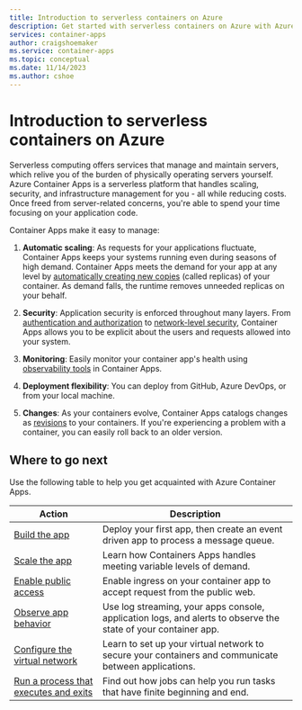 ```yaml
---
title: Introduction to serverless containers on Azure
description: Get started with serverless containers on Azure with Azure Container Apps
services: container-apps
author: craigshoemaker
ms.service: container-apps
ms.topic: conceptual
ms.date: 11/14/2023
ms.author: cshoe
---
```


# Introduction to serverless containers on Azure

Serverless computing offers services that manage and maintain servers, which relive you of the burden of physically operating servers yourself. Azure Container Apps is a serverless platform that handles scaling, security, and infrastructure management for you - all while reducing costs. Once freed from server-related concerns, you're able to spend your time focusing on your application code.

Container Apps make it easy to manage:

1. **Automatic scaling**: As requests for your applications fluctuate, Container Apps keeps your systems running even during seasons of high demand. Container Apps meets the demand for your app at any level by [automatically creating new copies](scale-app.md) (called replicas) of your container. As demand falls, the runtime removes unneeded replicas on your behalf.

1. **Security**: Application security is enforced throughout many layers. From [authentication and authorization](authentication.md) to [network-level security](networking.md), Container Apps allows you to be explicit about the users and requests allowed into your system.

1. **Monitoring**: Easily monitor your container app's health using [observability tools](observability.md) in Container Apps.

1. **Deployment flexibility**: You can deploy from GitHub, Azure DevOps, or from your local machine.

1. **Changes**: As your containers evolve, Container Apps catalogs changes as [revisions](revisions.md) to your containers. If you're experiencing a problem with a container, you can easily roll back to an older version.

## Where to go next

Use the following table to help you get acquainted with Azure Container Apps.

| Action | Description |
|---|---|
| [Build the app](quickstart-code-to-cloud.md) | Deploy your first app, then create an event driven app to process a message queue. |
| [Scale the app](scale-app.md) | Learn how Containers Apps handles meeting variable levels of demand. |
| [Enable public access](ingress-overview.md) | Enable ingress on your container app to accept request from the public web. |
| [Observe app behavior](observability.md) | Use log streaming, your apps console, application logs, and alerts to observe the state of your container app.  |
| [Configure the virtual network](networking.md) | Learn to set up your virtual network to secure your containers and communicate between applications.  |
| [Run a process that executes and exits](jobs.md) | Find out how jobs can help you run tasks that have finite beginning and end.  |
